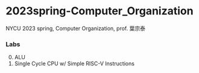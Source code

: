 # 2023spring-Computer_Organization
NYCU 2023 spring, Computer Organization, prof. 葉宗泰
### Labs
0. ALU
1. Single Cycle CPU w/ Simple RISC-V Instructions 
